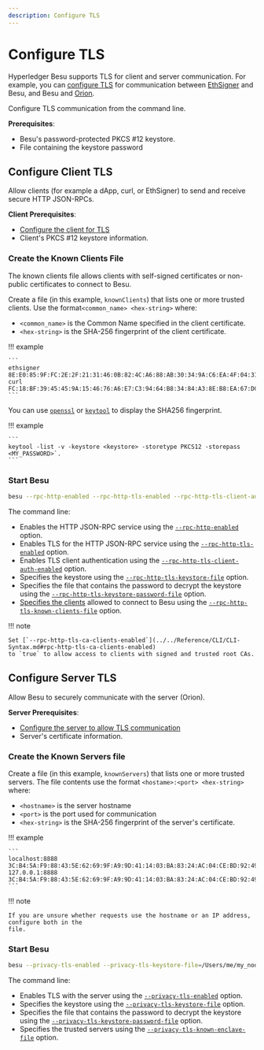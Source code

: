 ```yaml
---
description: Configure TLS
---
```


# Configure TLS

Hyperledger Besu supports TLS for client and server communication. For example, you can
[configure TLS](../../Concepts/TLS.md) for communication between
[EthSigner](https://docs.ethsigner.pegasys.tech/en/latest/Concepts/TLS/) and Besu, and Besu and
[Orion](https://docs.orion.pegasys.tech/en/latest/Concepts/TLS-Communication/).

Configure TLS communication from the command line.

**Prerequisites**:

* Besu's password-protected PKCS #12 keystore.
* File containing the keystore password

## Configure Client TLS

Allow clients (for example a dApp, curl, or EthSigner) to send and receive secure HTTP JSON-RPCs.

**Client Prerequisites**:

* [Configure the client for TLS]
* Client's PKCS #12 keystore information.

### Create the Known Clients File

The known clients file allows clients with self-signed certificates or non-public certificates to
connect to Besu.

Create a file (in this example, `knownClients`) that lists one or more trusted clients. Use the
format`<common_name> <hex-string>` where:

* `<common_name>` is the Common Name specified in the client certificate.
* `<hex-string>` is the SHA-256 fingerprint of the client certificate.

!!! example

    ```
    ethsigner 8E:E0:85:9F:FC:2E:2F:21:31:46:0B:82:4C:A6:88:AB:30:34:9A:C6:EA:4F:04:31:ED:0F:69:A7:B5:C2:2F:A7
    curl FC:18:BF:39:45:45:9A:15:46:76:A6:E7:C3:94:64:B8:34:84:A3:8E:B8:EA:67:DC:61:C0:29:E6:38:B8:B7:99
    ```

You can use [`openssl`](https://www.openssl.org/) or
[`keytool`](https://docs.oracle.com/javase/6/docs/technotes/tools/solaris/keytool.html) to display
the SHA256 fingerprint.

!!! example

    ```
    keytool -list -v -keystore <keystore> -storetype PKCS12 -storepass <MY_PASSWORD>`.
    ```

### Start Besu

```bash
besu --rpc-http-enabled --rpc-http-tls-enabled --rpc-http-tls-client-auth-enabled --rpc-http-tls-keystore-file=/Users/me/my_node/keystore.pfx --rpc-http-tls-keystore-password-file=/Users/me/my_node/keystorePassword --rpc-http-tls-known-clients-file=/Users/me/my_node/knownClients
```

The command line:

* Enables the HTTP JSON-RPC service using the
  [`--rpc-http-enabled`](../../Reference/CLI/CLI-Syntax.md#rpc-http-enabled) option.
* Enables TLS for the HTTP JSON-RPC service using the
  [`--rpc-http-tls-enabled`](../../Reference/CLI/CLI-Syntax.md#rpc-http-tls-enabled) option.
* Enables TLS client authentication using the
  [`--rpc-http-tls-client-auth-enabled`](../../Reference/CLI/CLI-Syntax.md#rpc-http-tls-client-auth-enabled) option.
* Specifies the keystore using the
  [`--rpc-http-tls-keystore-file`](../../Reference/CLI/CLI-Syntax.md#rpc-http-tls-keystore-file)
  option.
* Specifies the file that contains the password to decrypt the keystore using the
  [`--rpc-http-tls-keystore-password-file`](../../Reference/CLI/CLI-Syntax.md#rpc-http-tls-keystore-password-file) option.
* [Specifies the clients](#create-the-known-clients-file) allowed to connect to Besu using the
  [`--rpc-http-tls-known-clients-file`](../../Reference/CLI/CLI-Syntax.md#rpc-http-tls-known-clients-file) option.

!!! note

    Set [`--rpc-http-tls-ca-clients-enabled`](../../Reference/CLI/CLI-Syntax.md#rpc-http-tls-ca-clients-enabled)
    to `true` to allow access to clients with signed and trusted root CAs.

## Configure Server TLS

Allow Besu to securely communicate with the server (Orion).

**Server Prerequisites**:

* [Configure the server to allow TLS communication]
* Server's certificate information.

### Create the Known Servers file

Create a file (in this example, `knownServers`) that lists one or more trusted servers. The file
contents use the format `<hostame>:<port> <hex-string>` where:

* `<hostname>` is the server hostname
* `<port>` is the port used for communication
* `<hex-string>` is the SHA-256 fingerprint of the server's certificate.

!!! example

    ```
    localhost:8888 3C:B4:5A:F9:88:43:5E:62:69:9F:A9:9D:41:14:03:BA:83:24:AC:04:CE:BD:92:49:1B:8D:B2:A4:86:39:4C:AC
    127.0.0.1:8888 3C:B4:5A:F9:88:43:5E:62:69:9F:A9:9D:41:14:03:BA:83:24:AC:04:CE:BD:92:49:1B:8D:B2:A4:86:39:4C:AC
    ```

!!! note

    If you are unsure whether requests use the hostname or an IP address, configure both in the
    file.

### Start Besu

```bash
besu --privacy-tls-enabled --privacy-tls-keystore-file=/Users/me/my_node/keystore.pfx --privacy-tls-keystore-password-file=/Users/me/my_node/keystorePassword --privacy-tls-known-enclave-file=/Users/me/my_node/knownServers
```

The command line:

* Enables TLS with the server using the
  [`--privacy-tls-enabled`](../../Reference/CLI/CLI-Syntax.md#privacy-tls-enabled) option.
* Specifies the keystore using the
  [`--privacy-tls-keystore-file`](../../Reference/CLI/CLI-Syntax.md#privacy-tls-keystore-file)
  option.
* Specifies the file that contains the password to decrypt the keystore using the
  [`--privacy-tls-keystore-password-file`](../../Reference/CLI/CLI-Syntax.md#privacy-tls-keystore-password-file) option.
* Specifies the trusted servers using the
  [`--privacy-tls-known-enclave-file`](../../Reference/CLI/CLI-Syntax.md#privacy-tls-known-enclave-file) option.

<!-- Links -->
[Configure the client for TLS]: https://docs.ethsigner.pegasys.tech/en/latest/HowTo/Configure-TLS/#server-tls-connection
[Configure the server to allow TLS communication]: https://docs.orion.pegasys.tech/en/latest/Tutorials/TLS/